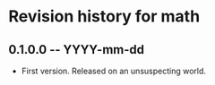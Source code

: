 # Revision history for math

## 0.1.0.0 -- YYYY-mm-dd

* First version. Released on an unsuspecting world.
